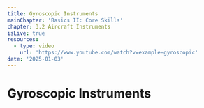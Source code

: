 ```yaml
---
title: Gyroscopic Instruments
mainChapter: 'Basics II: Core Skills'
chapter: 3.2 Aircraft Instruments
isLive: true
resources:
  - type: video
    url: 'https://www.youtube.com/watch?v=example-gyroscopic'
date: '2025-01-03'
---
```


# Gyroscopic Instruments
